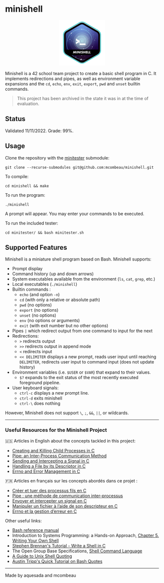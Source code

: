 # minishell

<p align="center">
  <img src="https://github.com/mcombeau/mcombeau/blob/main/42_badges/minishelle.png" alt="Minishell 42 project badge"/>
</p>

Minishell is a 42 school team project to create a basic shell program in C. It implements redirections and pipes, as well as environment variable expansions and the `cd`, `echo`, `env`, `exit`, `export`, `pwd` and `unset` builtin commands.

> This project has been archived in the state it was in at the time of evaluation.

## Status

Validated 11/11/2022. Grade: 99%.

## Usage

Clone the repository with the [minitester](https://github.com/mcombeau/minitester-minishell-tester) submodule:
```
git clone --recurse-submodules git@github.com:mcombeau/minishell.git
```

To compile:

```shell
cd minishell && make
```

To run the program:

```shell
./minishell
```

A prompt will appear. You may enter your commands to be executed.

To run the included tester:
```shell
cd minitester/ && bash minitester.sh
```

## Supported Features

Minishell is a miniature shell program based on Bash. Minishell supports:
* Prompt display
* Command history (up and down arrows)
* System executables available from the environment (`ls`, `cat`, `grep`, etc.)
* Local executables (`./minishell`)
* Builtin commands :
  * `echo` (and option `-n`)
  * `cd` (with only a relative or absolute path)
  * `pwd` (no options)
  * `export` (no options)
  * `unset` (no options)
  * `env` (no options or arguments)
  * `exit` (with exit number but no other options) 
* Pipes `|` which redirect output from one command to input for the next
* Redirections:
  * `>` redirects output
  * `>>` redirects output in append mode
  * `<` redirects input
  * `<< DELIMITER` displays a new prompt, reads user input until reaching `DELIMITER`, redirects user input to command input (does not update history)
* Environment variables (i.e. `$USER` or `$VAR`) that expand to their values.
  * `$?` expands to the exit status of the most recently executed foreground pipeline.
* User keyboard signals:
  * `ctrl-c` displays a new prompt line.
  * `ctrl-d` exits minishell
  * `ctrl-\` does nothing

However, Minishell does not support `\`, `;`, `&&`, `||`, or wildcards.

---
### Useful Resources for the Minishell Project

:us: Articles in English about the concepts tackled in this project: 

* [Creating and Killing Child Processes in C](https://www.codequoi.com/en/creating-and-killing-child-processes-in-c/)
* [Pipe: an Inter-Process Communication Method](https://www.codequoi.com/en/pipe-an-inter-process-communication-method/)
* [Sending and Intercepting a Signal in C](https://www.codequoi.com/en/sending-and-intercepting-a-signal-in-c/)
* [Handling a File by its Descriptor in C](https://www.codequoi.com/en/handling-a-file-by-its-descriptor-in-c/)
* [Errno and Error Management in C](https://www.codequoi.com/en/errno-and-error-management-in-c/)

:fr: Articles en français sur les concepts abordés dans ce projet :

* [Créer et tuer des processus fils en C](https://www.codequoi.com/creer-et-tuer-des-processus-fils-en-c/)
* [Pipe : une méthode de communication inter-processus](https://www.codequoi.com/pipe-une-methode-de-communication-inter-processus/)
* [Envoyer et intercepter un signal en C](https://www.codequoi.com/envoyer-et-intercepter-un-signal-en-c/)
* [Manipuler un fichier à l’aide de son descripteur en C](https://www.codequoi.com/manipuler-un-fichier-a-laide-de-son-descripteur-en-c/)
* [Errno et la gestion d’erreur en C](https://www.codequoi.com/errno-et-la-gestion-derreur-en-c/)

Other useful links:

* [Bash reference manual](https://www.gnu.org/software/bash/manual/bash.html)
* Introduction to Systems Programming: a Hands-on Approach, [Chapter 5. Writing Your Own Shell](https://www.cs.purdue.edu/homes/grr/SystemsProgrammingBook/Book/Chapter5-WritingYourOwnShell.pdf)
* [Stephen Brennan's Tutorial - Write a Shell in C](https://brennan.io/2015/01/16/write-a-shell-in-c/)
* The Open Group Base Specifications, [Shell Command Language](https://pubs.opengroup.org/onlinepubs/009695399/utilities/xcu_chap02.html)
* [A Guide to Unix Shell Quoting](https://rg1-teaching.mpi-inf.mpg.de/unixffb-ss98/quoting-guide.html)
* [Austin Tripp's Quick Tutorial on Bash Quotes](https://www.austintripp.ca/blog/2019/07/18/bash-quotes)

---
Made by aquesada and mcombeau
